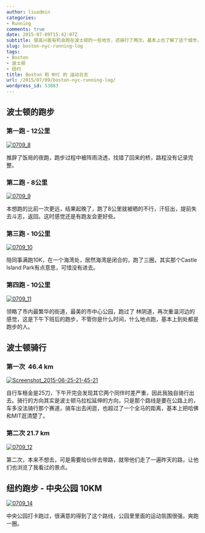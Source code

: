 ```yaml
---
author: liuadmin
categories:
- Running
comments: true
date: 2015-07-09T15:42:07Z
subtitle: 很高兴能有机会跑在波士顿的一些地方，还骑行了两次。基本上也了解了这个城市，熟悉了运动的地形，领略了城市的风光，感受了这个城市的运动文化和气息。纽约的行程安排的它紧凑了，导致就跑了一次中央公园，给以后留下很多探索的空白。
slug: boston-nyc-running-log
tags:
- Boston
- 波士顿
- 纽约
title: Boston 和 NYC 的 运动日志
url: /2015/07/09/boston-nyc-running-log/
wordpress_id: 53883
---
```


## 波士顿的跑步




### 第一跑 - 12公里


[![0709_8](http://cdn1.martinliu.cn/wp-content/uploads/2015/07/0709_8-576x1024.jpg)](http://martinliu.cn/boston-running-log/0709_8/)

推辞了饭局的夜跑，跑步过程中被阵雨浇透，找错了回来的桥，路程没有记录完整。


### 第二跑 - 8公里


[![0709_9](http://cdn1.martinliu.cn/wp-content/uploads/2015/07/0709_9-576x1024.jpg)](http://martinliu.cn/boston-running-log/0709_9/)

本想跑的比前一次更远，结果起晚了，跑了8公里就被晒的不行，汗狂出，提前失去斗志，返回。这时感觉还是有跑友会更好些。


### 第三跑 - 10公里


[![0709_10](http://cdn1.martinliu.cn/wp-content/uploads/2015/07/0709_10-576x1024.jpg)](http://martinliu.cn/boston-running-log/0709_10/)

陪同事满跑10K，在一个海湾处，居然海湾是闭合的，跑了三圈，其实那个Castle Island Park有点意思，可惜没有进去。


### 第四跑 - 10公里


[![0709_11](http://cdn1.martinliu.cn/wp-content/uploads/2015/07/0709_11-576x1024.jpg)](http://martinliu.cn/boston-running-log/0709_11/)

领略了市内最繁华的街道，最美的市中心公园，跑过了 林阴道，再次重温河边的感觉，这是下午下班后的跑步，不管你是什么时间，什么地点跑，基本上到处都是跑步的人。


## 波士顿骑行




### 第一次  46.4 km


[![Screenshot_2015-06-25-21-45-21](http://cdn1.martinliu.cn/wp-content/uploads/2015/07/Screenshot_2015-06-25-21-45-21-576x1024.jpeg)](http://martinliu.cn/boston-running-log/screenshot_2015-06-25-21-45-21/)

自行车租金是25刀，下午开完会发现其它两个同伴时差严重，因此我独自骑行出去。骑行的方向其实是波士顿马拉松延伸的方向，只是那个路线是要在公路上的，车多没法骑行那个赛道，骑车出去闲逛，也超过了一个全马的距离，基本上把哈佛和MIT逛清楚了。


### 第二次 21.7 km


[![0709_12](http://cdn1.martinliu.cn/wp-content/uploads/2015/07/0709_12-576x1024.jpg)](http://martinliu.cn/boston-running-log/0709_12/)

第二次，本来不想去，可是需要给伙伴去带路，就带他们走了一遍昨天的路，让他们也浏览了我看过的景点。


## 纽约跑步 - 中央公园 10KM


[![0709_14](http://cdn1.martinliu.cn/wp-content/uploads/2015/07/0709_14-576x1024.jpg)](http://martinliu.cn/boston-running-log/0709_14/)

中央公园打卡跑过，很满意的得到了这个路线，公园里里面的运动氛围很强，爽跑一圈。


